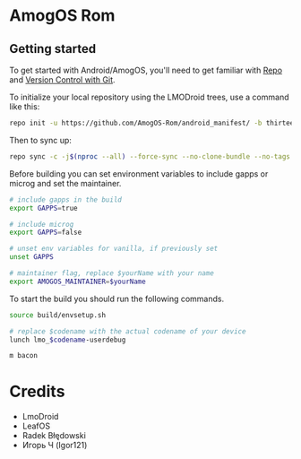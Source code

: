 AmogOS Rom
===========

Getting started
---------------

To get started with Android/AmogOS, you'll need to get
familiar with [Repo](https://source.android.com/source/using-repo.html) and [Version Control with Git](https://source.android.com/source/version-control.html).

To initialize your local repository using the LMODroid trees, use a command like this:
```bash
repo init -u https://github.com/AmogOS-Rom/android_manifest/ -b thirteen --git-lfs
```

Then to sync up:
```bash
repo sync -c -j$(nproc --all) --force-sync --no-clone-bundle --no-tags
```

Before building you can set environment variables to include gapps or microg and set the maintainer.
```bash
# include gapps in the build
export GAPPS=true

# include microg
export GAPPS=false

# unset env variables for vanilla, if previously set
unset GAPPS

# maintainer flag, replace $yourName with your name
export AMOGOS_MAINTAINER=$yourName
```

To start the build you should run the following commands.
```bash
source build/envsetup.sh

# replace $codename with the actual codename of your device
lunch lmo_$codename-userdebug

m bacon
```

Credits
===========

- LmoDroid
- LeafOS
- Radek Błędowski
- Игорь Ч (Igor121)
